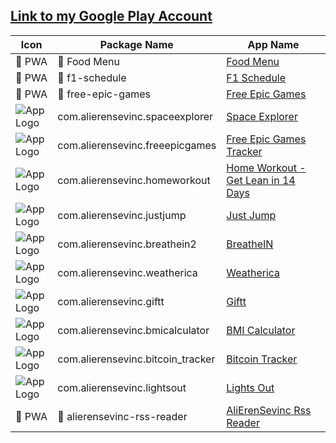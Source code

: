 ## [Link to my Google Play Account](https://play.google.com/store/apps/developer?id=alierensevinc)

| Icon | Package Name | App Name |
| --- | --- | --- |
| :rocket:   PWA | :rocket:   Food Menu | [Food Menu](https://foodmenu-alieren.web.app/home)
| :rocket:   PWA | :rocket:   f1-schedule | [F1 Schedule](https://f1-schedule.web.app/home)
| :rocket:   PWA | :rocket:   free-epic-games | [Free Epic Games](https://free-epic-games.web.app/home)
| ![App Logo](https://play-lh.googleusercontent.com/dtY7EbKNhVEGXYJMVrb8Uprb9xSjb4Wri_vBKr_8H4wnejfgUmsT6Mxr7lFYTDxXQ2k=s128-rw) | com.alierensevinc.spaceexplorer | [Space Explorer](https://play.google.com/store/apps/details?id=com.alierensevinc.spaceexplorer)
| ![App Logo](https://play-lh.googleusercontent.com/etV7ZthWGcS_7-vM2u06cvTMo9tEzS-fDyqlosyZbmipFnqZU1CI3m9f0Qs-KD8V8Hpf=s128-rw) | com.alierensevinc.freeepicgames | [Free Epic Games Tracker](https://play.google.com/store/apps/details?id=com.alierensevinc.freeepicgames)
| ![App Logo](https://play-lh.googleusercontent.com/awgcK4tqI94g1mhnzF57rmvK4yLrzTf5idfziuyWnbin0zZvWdehM7dYt6ZXvlybg3k=s128-rw) | com.alierensevinc.homeworkout | [Home Workout - Get Lean in 14 Days](https://play.google.com/store/apps/details?id=com.alierensevinc.homeworkout)
| ![App Logo](https://play-lh.googleusercontent.com/fElm_a7q3wCh_SvdWi5Lk1O4AIAEv-5B2xiE6j6bBnlhOYATxRyz6tf1AiXzBQtH2w=s128-rw) | com.alierensevinc.justjump | [Just Jump](https://play.google.com/store/apps/details?id=com.alierensevinc.justjump)
| ![App Logo](https://play-lh.googleusercontent.com/zkTap0PXwVlFjeNDCh3ipicLKU4ZvWHvSN5JQKjQ_lkdlW2iYBvO1ATDm8qEIPxwA_Y=s128-rw) | com.alierensevinc.breathein2 | [BreatheIN](https://play.google.com/store/apps/details?id=com.alierensevinc.breathein2)
| ![App Logo](https://play-lh.googleusercontent.com/46xm1vu4ZZfVeKV5nzLRYkIbuoIz3DKf4bSG3aiFJ7_YF84dKELRdtJYNAB4_ydZuyk=s128-rw) | com.alierensevinc.weatherica | [Weatherica](https://play.google.com/store/apps/details?id=com.alierensevinc.weatherica)
| ![App Logo](https://play-lh.googleusercontent.com/kz-dpqjaHI7KVrJjdM-m8zqfY88XJnJJ0IsGSHX9FDwNGFVaKLPX9eUnAMwcjzY21Q=s128-rw) | com.alierensevinc.giftt | [Giftt](https://play.google.com/store/apps/details?id=com.alierensevinc.giftt)
| ![App Logo](https://play-lh.googleusercontent.com/8QrcecdOMSMtNoOSFFnu8wI-TT30kT27NZl2HRN303IiEDP6lHOgMT9eEoXRjWWSh70=s128-rw) | com.alierensevinc.bmicalculator | [BMI Calculator](https://play.google.com/store/apps/details?id=com.alierensevinc.bmicalculator)
| ![App Logo](https://play-lh.googleusercontent.com/r_zTVRVCZaAqAaUnel4rXsGKHnzD09od4lGqCbfIueF8qE_H0ABX1AsblJWzbWBjqrw=s128-rw) | com.alierensevinc.bitcoin_tracker | [Bitcoin Tracker](https://play.google.com/store/apps/details?id=com.alierensevinc.bitcoin_tracker)
| ![App Logo](https://play-lh.googleusercontent.com/cUHioJ4bKQ8AbSXCevt1L-HNtnYBnLXk-yt7FVzM90DbyTjqDci6KEtSmlh639UK0g=s128-rw) | com.alierensevinc.lightsout | [Lights Out](https://play.google.com/store/apps/details?id=com.alierensevinc.lightsout)
| :rocket:   PWA | :rocket:   alierensevinc-rss-reader | [AliErenSevinc Rss Reader](https://alierensevinc-rss-reader.herokuapp.com/)

